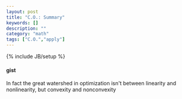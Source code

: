 ```yaml
---
layout: post
title: "C.O.: Summary"
keywords: []
description: ""
category: "math" 
tags: ["C.O.","apply"]
---
```

{% include JB/setup %}

#### gist
In fact the great watershed in optimization isn't between linearity and
nonlinearity, but convexity and nonconvexity
